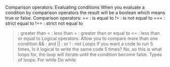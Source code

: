 Comparison operators: Evaluating conditions
When you evaluate a condition by comparison operators the result will be a boolean which means true or false.
Comparison operators:
== : is equal to
!= : is not equal to
=== : strict equal to
!== : strict not equal to
> : greater than
< : less than
>= : greater than or equal to
<= : less than or equal to
Logical operators:
Allow you to compare more than one condition
&& : and
|| : or
! : not
Loops
If you want a code to run 5 times, Is it logical to write the same code 5 times? No, so this is what loops for, the loop will iterate until the condition become false.
Types of loops:
For
while
Do while
